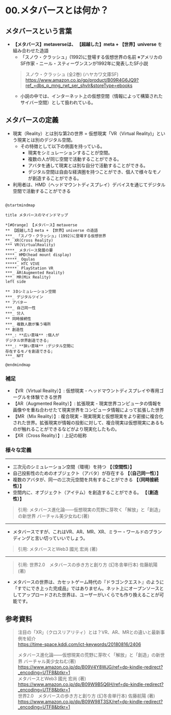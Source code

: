 # 00.メタバースとは何か？

## メタバースという言葉

- **【メタバース】metaverseは、 【超越した】meta + 【世界】universe** を組み合わせた造語
    - 「スノウ・クラッシュ」(1992)に登場する仮想世界の名前 ※アメリカのSF作家・ニール・スティーヴンスンが1992年に発表したSF小説
    > スノウ・クラッシュ (全2巻) (ハヤカワ文庫SF)  
    > <https://www.amazon.co.jp/gp/product/B09R4G6JQ9?ref_=dbs_p_mng_rwt_ser_shvlr&storeType=ebooks>  
    - 小説の中では、インターネット上の仮想空間（情報によって構築されたサイバー空間）として扱われている。

## メタバースの定義

- 現実（Reality）とは別な第2の世界 = 仮想現実「VR（Virtual Reality)」という現実とは別のデジタル空間。
    - その特徴として以下の側面を持っている。
        - 現実をシミュレーションすることが空間。
        - 複数の人が同じ空間で活動することができる。
        - アバタを通して現実とは別な自分で活動することができる。
        - デジタル空間は自由な経済圏を持つことができ、個人で様々なモノが創造することができる。
- 利用者は、HMD（ヘッドマウントディスプレイ）デバイスを通じてデジタル空間で活動することができる

```plantuml

@startmindmap

title メタバースのマインドマップ

*[#Orange] 【メタバース】metaverse
** 【超越した】meta + 【世界】universe の造語
***_ 「スノウ・クラッシュ」(1992)に登場する仮想世界
**_ XR(Cross Reality)
*** VR(VirtualReality)
****_ メタバース発展の要
****_ HMD(head mount display)
*****_ Oqulas
*****_ HTC VIVE
*****_ PlayStation VR
***_ AR(Augmented Reality)
***_ MR(Mix Reality)
left side

** ３Dシミュレーション空間
***_ デジタルツイン
** アバター
***_ 自己同一性
***_ 分人
** 同時接続性
***_ 複数人数が集う場所
** 創造性
***_: **広い意味** :個人が
デジタル世界創造できる;
***_: **狭い意味** :デジタル空間に
存在するモノを創造できる;
***_ NFT

@endmindmap

```

### 補足

- 【VR（Virtual Reality）】: 仮想現実 - ヘッドマウントディスプレイや専用ゴーグルを体験できる世界
- 【AR（Augmented Reality）】: 拡張現実 - 現実世界コンピュータの情報を画像やを重ね合わせたて現実世界をコンピュータ情報によって拡張した世界
- 【MR（Mix Reality）】: 複合現実 - 現実現実と仮想現実をより密接に複合化された世界。拡張現実が情報の投影に対して、複合現実は仮想現実にあるものが触れることができるなどがより現実化したもの。
- 【XR（Cross Reality）】: 上記の総称

### 様々な定義

---

- 三次元のシミュレーション空間（環境）を持つ **【（空間性）】**
- 自己投影性のためのオブジェクト（アバタ）が存在する **【（自己同一性）】**
- 複数のアバタが、同一の三次元空間を共有することができる **【（同時接続性）】**
- 空間内に、オブジェクト（アイテム）を創造することができる。 **【（創造性）】**

> 引用: メタバース進化論――仮想現実の荒野に芽吹く「解放」と「創造」の新世界 バーチャル美少女ねむ(著)  

---

- メタバースですが、これはVR、AR、MR、XR、ミラー・ワールドのブランディングと言い切っていいでしょう。

> 引用: メタバースとWeb3 國光 宏尚 (著)  

---

> 引用: 世界2.0　メタバースの歩き方と創り方 (幻冬舎単行本) 佐藤航陽  (著)  

- メタバースの世界は、カセットゲーム時代の『ドラゴンクエスト』のように「すでにでき上った完成品」ではありません。ネット上にオープンソースとしてアップロードされた世界は、ユーザーがいくらでも作り換えることが可能です。

## 参考資料

> 注目の「XR」（クロスリアリティ）とは？VR、AR、MRとの違いと最新事例を紹介  
> <https://time-space.kddi.com/ict-keywords/20180816/2406>  
>  
> メタバース進化論――仮想現実の荒野に芽吹く「解放」と「創造」の新世界 バーチャル美少女ねむ(著)  
> <https://www.amazon.co.jp/dp/B09V4Y8WJG/ref=dp-kindle-redirect?_encoding=UTF8&btkr=1>  
> メタバースとWeb3 國光 宏尚 (著)  
> <https://www.amazon.co.jp/dp/B09W9B5Q6H/ref=dp-kindle-redirect?_encoding=UTF8&btkr=1>  
> 世界2.0　メタバースの歩き方と創り方 (幻冬舎単行本) 佐藤航陽  (著)  
> <https://www.amazon.co.jp/dp/B09W98T3SX/ref=dp-kindle-redirect?_encoding=UTF8&btkr=1>  
